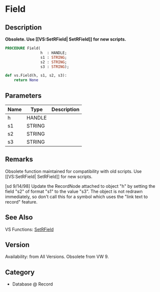 # Field

## Description
<b>Obsolete. Use [[VS:SetRField| SetRField]] for new scripts.</b>

```pascal
PROCEDURE Field(
				h  : HANDLE;
				s1 : STRING;
				s2 : STRING;
				s3 : STRING);
```

```python
def vs.Field(h, s1, s2, s3):
    return None
```

## Parameters
|Name|Type|Description|
|---|---|---|
|h|HANDLE|   |
|s1|STRING|   |
|s2|STRING|   |
|s3|STRING|   |

## Remarks
Obsolete function maintained for compatibility with old scripts. Use [[VS:SetRField| SetRField]] for new scripts.

[sd 9/14/98] Update the RecordNode attached to object "h" by setting the field "s2" of format "s1" to the value "s3".  The object is not redrawn immediately, so don't call this for a symbol which uses the "link text to record" feature.

## See Also
VS Functions:
[SetRField](SetRField.md)

## Version
Availability: from All Versions. Obsolete from VW 9.

## Category
* Database @ Record

